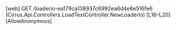 [web] GET /loaderio-ea179ca138937c6992ea6d4e6e516fe6  (Cirrus.Api.Controllers.LoadTestController.NewLoaderIo)  [L16–L20] [AllowAnonymous]

